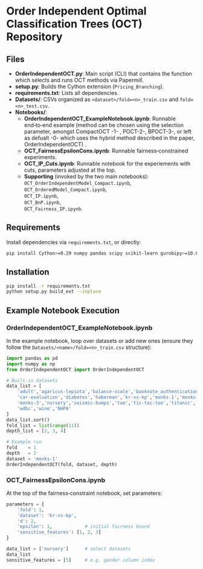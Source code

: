 # Order Independent Optimal Classification Trees (OCT) Repository



## Files

- **OrderIndependentOCT.py**: Main script (CLI) that contains the function which selects and runs OCT methods via Papermill.
- **setup.py**: Builds the Cython extension (`Pricing_Branching`).
- **requirements.txt**: Lists all dependencies.
- **Datasets/**: CSVs organized as `<dataset>/fold=<n>_train.csv` and `fold=<n>_test.csv`.
- **Notebooks/**:
  - **OrderIndependentOCT\_ExampleNotebook.ipynb**: Runnable end‑to‑end example (method can be chosen using the selection parameter, amongst CompactOCT -1- , POCT-2-, BPOCT-3-, or left as defualt -0- which uses the hybrid method described in the paper, OrderIndependentOCT) .
  - **OCT\_FairnessEpsilonCons.ipynb**: Runnable fairness‑constrained experiments.
  - **OCT\_IP\_Cuts.ipynb**: Runnable notebook for the experiements with cuts, parameters adjusted at the top.
  - **Supporting** (invoked by the two main notebooks):\
    `OCT_OrderIndependentModel_Compact.ipynb`,\
    `OCT_OrderedModel_Compact.ipynb`,\
    `OCT_IP.ipynb`,\
    `OCT_BnP.ipynb`,\
    `OCT_Fairness_IP.ipynb`.

## Requirements

Install dependencies via `requirements.txt`, or directly:

```bash
pip install Cython>=0.29 numpy pandas scipy scikit-learn gurobipy>=10.0.3 papermill more-itertools networkx matplotlib
```

## Installation

```bash
pip install -r requirements.txt
python setup.py build_ext --inplace
```

## Example Notebook Execution

### OrderIndependentOCT\_ExampleNotebook.ipynb

In the example notebook, loop over datasets or add new ones (ensure they follow the `Datasets/<name>/fold=<n>_train.csv` structure):

```python
import pandas as pd
import numpy as np
from OrderIndependentOCT import OrderIndependentOCT

# Built-in datasets
data_list = [
    'adult','agaricus-lepiota','balance-scale','banknote_authentication',
    'car-evaluation','diabetes','haberman','kr-vs-kp','monks-1','monks-2',
    'monks-3','nursery','seismic-bumps','tae','tic-tac-toe','titanic',
    'wdbc','wine','NHPA'
]
data_list.sort()
fold_list = list(range(11))
depth_list = [2, 3, 4]

# Example run
fold    = 1
depth   = 2
dataset = 'monks-1'
OrderIndependentOCT(fold, dataset, depth)
```

### OCT\_FairnessEpsilonCons.ipynb

At the top of the fairness‐constraint notebook, set parameters:

```python
parameters = {
    'fold': 1,
    'dataset': 'kr-vs-kp',
    'd': 2,
    'epsilon': 1,            # initial fairness bound
    'sensitive_features': [1, 2, 3]
}

data_list = ['nursery']      # select datasets
data_list
sensitive_features = [5]     # e.g. gender column index
```

